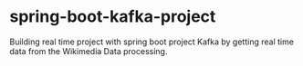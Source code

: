 # spring-boot-kafka-project
Building real time project with spring boot project Kafka by getting real time data from the Wikimedia Data processing.
